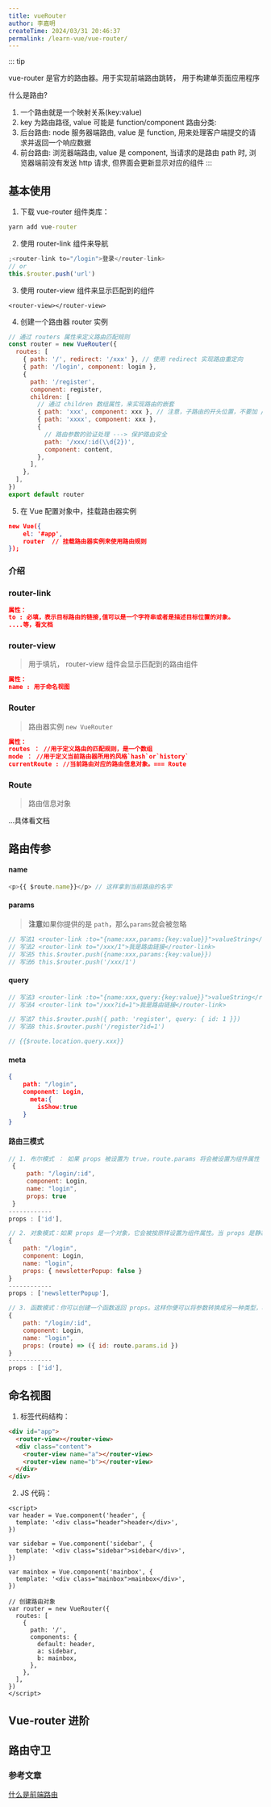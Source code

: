 ```yaml
---
title: vueRouter
author: 李嘉明
createTime: 2024/03/31 20:46:37
permalink: /learn-vue/vue-router/
---
```


::: tip

vue-router 是官方的路由器。用于实现前端路由跳转， 用于构建单页面应用程序

什么是路由?

1. 一个路由就是一个映射关系(key:value)
2. key 为路由路径, value 可能是 function/component
   路由分类:
3. 后台路由: node 服务器端路由, value 是 function, 用来处理客户端提交的请求并返回一个响应数据
4. 前台路由: 浏览器端路由, value 是 component, 当请求的是路由 path 时, 浏览器端前没有发送 http 请求, 但界面会更新显示对应的组件
   :::

## 基本使用

1. 下载 vue-router 组件类库：

```cmd
yarn add vue-router
```

2. 使用 router-link 组件来导航

```js
;<router-link to="/login">登录</router-link>
// or
this.$router.push('url')
```

3. 使用 router-view 组件来显示匹配到的组件

```vue
<router-view></router-view>
```

4. 创建一个路由器 router 实例

```js
// 通过 routers 属性来定义路由匹配规则
const router = new VueRouter({
  routes: [
    { path: '/', redirect: '/xxx' }, // 使用 redirect 实现路由重定向
    { path: '/login', component: login },
    {
      path: '/register',
      component: register,
      children: [
        // 通过 children 数组属性，来实现路由的嵌套
        { path: 'xxx', component: xxx }, // 注意，子路由的开头位置，不要加 / 路径符
        { path: 'xxxx', component: xxx },
        {
          // 路由参数的验证处理 ---> 保护路由安全
          path: '/xxx/:id(\\d{2})',
          component: content,
        },
      ],
    },
  ],
})
export default router
```

5. 在 Vue 配置对象中，挂载路由器实例

```json
new Vue({
    el: '#app',
    router 	// 挂载路由器实例来使用路由规则
});
```

### 介绍

### router-link

```json
属性：
to : 必填，表示目标路由的链接,值可以是一个字符串或者是描述目标位置的对象。
....等，看文档
```

### router-view

> 用于填坑， router-view 组件会显示匹配到的路由组件

```json
属性：
name : 用于命名视图
```

### Router

> 路由器实例 `new VueRouter`

```json
属性：
routes ： //用于定义路由的匹配规则，是一个数组
mode ： //用于定义当前路由器所用的风格`hash`or`history`
currentRoute : //当前路由对应的路由信息对象。=== Route
```

### Route

> 路由信息对象

...具体看文档

## 路由传参

#### name

```js
<p>{{ $route.name}}</p> // 这样拿到当前路由的名字
```

#### params

> **注意**如果你提供的是 `path`，那么`params`就会被忽略

```js
// 写法1 <router-link :to="{name:xxx,params:{key:value}}">valueString</router-link>
// 写法2 <router-link to="/xxx/1">我是路由链接</router-link>
// 写法5 this.$router.push({name:xxx,params:{key:value}})
// 写法6 this.$router.push('/xxx/1')
```

#### query

```js
// 写法3 <router-link :to="{name:xxx,query:{key:value}}">valueString</router-link>
// 写法4 <router-link to="/xxx?id=1">我是路由链接</router-link>

// 写法7 this.$router.push({ path: 'register', query: { id: 1 }})
// 写法8 this.$router.push('/register?id=1')
```

```js
// {{$route.location.query.xxx}}
```

#### meta

```json
{
    path: "/login",
    component: Login,
	  meta:{
        isShow:true
    }
}
```

#### 路由三模式

```js
// 1. 布尔模式 ： 如果 props 被设置为 true，route.params 将会被设置为组件属性
 {
     path: "/login/:id",
     component: Login,
     name: "login",
     props: true
 }
------------
props : ['id'],
```

```js
// 2. 对象模式：如果 props 是一个对象，它会被按原样设置为组件属性。当 props 是静态的时候有用。
{
    path: "/login",
    component: Login,
    name: "login",
    props: { newsletterPopup: false }
}
------------
props : ['newsletterPopup'],
```

```js
// 3. 函数模式：你可以创建一个函数返回 props。这样你便可以将参数转换成另一种类型，将静态值与基于路由的值结合等等。
{
    path: "/login/:id",
    component: Login,
    name: "login",
    props: (route) => ({ id: route.params.id })
}
------------
props : ['id'],
```

## 命名视图

1. 标签代码结构：

```html
<div id="app">
  <router-view></router-view>
  <div class="content">
    <router-view name="a"></router-view>
    <router-view name="b"></router-view>
  </div>
</div>
```

2. JS 代码：

```vue
<script>
var header = Vue.component('header', {
  template: '<div class="header">header</div>',
})

var sidebar = Vue.component('sidebar', {
  template: '<div class="sidebar">sidebar</div>',
})

var mainbox = Vue.component('mainbox', {
  template: '<div class="mainbox">mainbox</div>',
})

// 创建路由对象
var router = new VueRouter({
  routes: [
    {
      path: '/',
      components: {
        default: header,
        a: sidebar,
        b: mainbox,
      },
    },
  ],
})
</script>
```

## Vue-router 进阶

## 路由守卫

### 参考文章

[什么是前端路由](https://blog.csdn.net/weixin_40851188/article/details/90377025)
